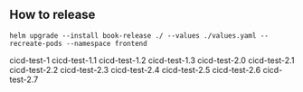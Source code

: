 ## How to release
```
helm upgrade --install book-release ./ --values ./values.yaml --recreate-pods --namespace frontend
```
cicd-test-1
cicd-test-1.1
cicd-test-1.2
cicd-test-1.3
cicd-test-2.0
cicd-test-2.1
cicd-test-2.2
cicd-test-2.3
cicd-test-2.4
cicd-test-2.5
cicd-test-2.6
cicd-test-2.7
